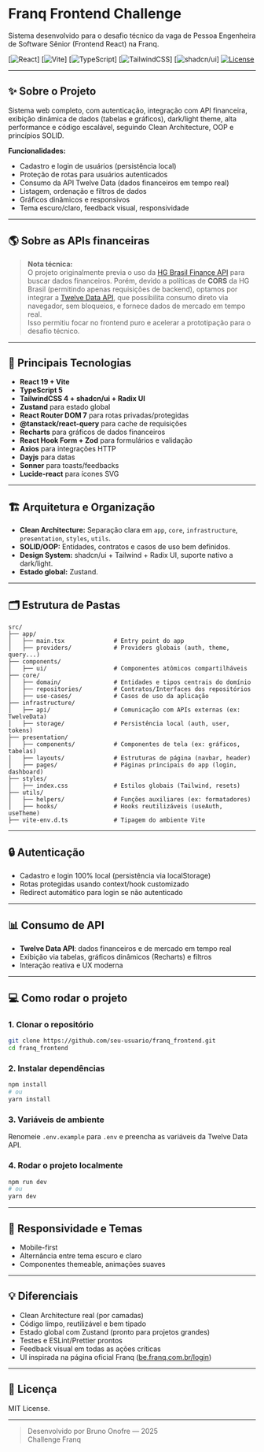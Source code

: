 # Franq Frontend Challenge

Sistema desenvolvido para o desafio técnico da vaga de Pessoa Engenheira de Software Sênior (Frontend React) na Franq.

[![React](https://img.shields.io/badge/React-19.x-61DAFB?logo=react)]
[![Vite](https://img.shields.io/badge/Vite-7.x-646CFF?logo=vite)]
[![TypeScript](https://img.shields.io/badge/TypeScript-5.x-3178C6?logo=typescript)]
[![TailwindCSS](https://img.shields.io/badge/TailwindCSS-4.x-06B6D4?logo=tailwindcss)]
[![shadcn/ui](https://img.shields.io/badge/shadcn/ui-themeable-262626)]
[![License](https://img.shields.io/badge/license-MIT-green.svg)](LICENSE)

---

## ✨ Sobre o Projeto

Sistema web completo, com autenticação, integração com API financeira, exibição dinâmica de dados (tabelas e gráficos), dark/light theme, alta performance e código escalável, seguindo Clean Architecture, OOP e princípios SOLID.

**Funcionalidades:**
- Cadastro e login de usuários (persistência local)
- Proteção de rotas para usuários autenticados
- Consumo da API Twelve Data (dados financeiros em tempo real)
- Listagem, ordenação e filtros de dados
- Gráficos dinâmicos e responsivos
- Tema escuro/claro, feedback visual, responsividade

---

## 🌎 Sobre as APIs financeiras

> **Nota técnica:**  
> O projeto originalmente previa o uso da [HG Brasil Finance API](https://hgbrasil.com/status/finance/) para buscar dados financeiros.
> Porém, devido a políticas de **CORS** da HG Brasil (permitindo apenas requisições de backend), optamos por integrar a [Twelve Data API](https://twelvedata.com/documentation), que possibilita consumo direto via navegador, sem bloqueios, e fornece dados de mercado em tempo real.  
> Isso permitiu focar no frontend puro e acelerar a prototipação para o desafio técnico.

---

## 🚀 Principais Tecnologias

- **React 19 + Vite**
- **TypeScript 5**
- **TailwindCSS 4 + shadcn/ui + Radix UI**
- **Zustand** para estado global
- **React Router DOM 7** para rotas privadas/protegidas
- **@tanstack/react-query** para cache de requisições
- **Recharts** para gráficos de dados financeiros
- **React Hook Form + Zod** para formulários e validação
- **Axios** para integrações HTTP
- **Dayjs** para datas
- **Sonner** para toasts/feedbacks
- **Lucide-react** para ícones SVG

---

## 🏗️ Arquitetura e Organização

- **Clean Architecture:** Separação clara em `app`, `core`, `infrastructure`, `presentation`, `styles`, `utils`.
- **SOLID/OOP:** Entidades, contratos e casos de uso bem definidos.
- **Design System:** shadcn/ui + Tailwind + Radix UI, suporte nativo a dark/light.
- **Estado global:** Zustand.

---

## 🗂️ Estrutura de Pastas

```plaintext
src/
├── app/
│   ├── main.tsx              # Entry point do app
│   ├── providers/            # Providers globais (auth, theme, query...)
├── components/
│   ├── ui/                   # Componentes atômicos compartilháveis
├── core/
│   ├── domain/               # Entidades e tipos centrais do domínio
│   ├── repositories/         # Contratos/Interfaces dos repositórios
│   ├── use-cases/            # Casos de uso da aplicação
├── infrastructure/
│   ├── api/                  # Comunicação com APIs externas (ex: TwelveData)
│   ├── storage/              # Persistência local (auth, user, tokens)
├── presentation/
│   ├── components/           # Componentes de tela (ex: gráficos, tabelas)
│   ├── layouts/              # Estruturas de página (navbar, header)
│   ├── pages/                # Páginas principais do app (login, dashboard)
├── styles/
│   ├── index.css             # Estilos globais (Tailwind, resets)
├── utils/
│   ├── helpers/              # Funções auxiliares (ex: formatadores)
│   ├── hooks/                # Hooks reutilizáveis (useAuth, useTheme)
├── vite-env.d.ts             # Tipagem do ambiente Vite
```

---

## 🔒 Autenticação

- Cadastro e login 100% local (persistência via localStorage)
- Rotas protegidas usando context/hook customizado
- Redirect automático para login se não autenticado

---

## 📊 Consumo de API

- **Twelve Data API**: dados financeiros e de mercado em tempo real
- Exibição via tabelas, gráficos dinâmicos (Recharts) e filtros
- Interação reativa e UX moderna

---

## 💻 Como rodar o projeto

### 1. Clonar o repositório

```bash
git clone https://github.com/seu-usuario/franq_frontend.git
cd franq_frontend
```

### 2. Instalar dependências

```bash
npm install
# ou
yarn install
```

### 3. Variáveis de ambiente

Renomeie `.env.example` para `.env` e preencha as variáveis da Twelve Data API.

### 4. Rodar o projeto localmente

```bash
npm run dev
# ou
yarn dev
```

---

## 📱 Responsividade e Temas

- Mobile-first
- Alternância entre tema escuro e claro
- Componentes themeable, animações suaves

---

## 💡 Diferenciais

- Clean Architecture real (por camadas)
- Código limpo, reutilizável e bem tipado
- Estado global com Zustand (pronto para projetos grandes)
- Testes e ESLint/Prettier prontos
- Feedback visual em todas as ações críticas
- UI inspirada na página oficial Franq ([be.franq.com.br/login](https://be.franq.com.br/login))

---

## 📄 Licença

MIT License.

---

> Desenvolvido por Bruno Onofre — 2025  
> Challenge Franq
